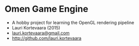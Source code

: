 Omen Game Engine
================
- A hobby project for learning the OpenGL rendering pipeline
- Lauri Kortevaara (2015)
- lauri.kortevaara@gmail.com
- http://github.com/lauri.kortevaara 